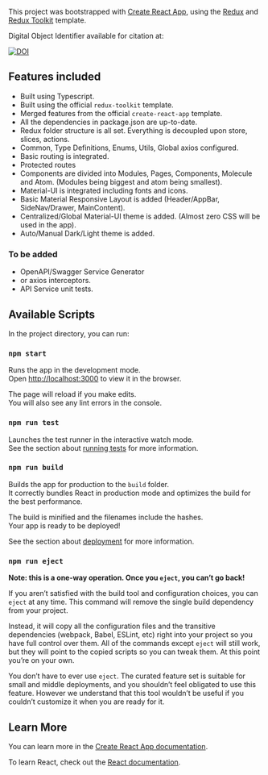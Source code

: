 This project was bootstrapped with [Create React App](https://github.com/facebook/create-react-app), using the [Redux](https://redux.js.org/) and [Redux Toolkit](https://redux-toolkit.js.org/) template.

Digital Object Identifier available for citation at:

[![DOI](https://zenodo.org/badge/360168321.svg)](https://zenodo.org/badge/latestdoi/360168321)

## Features included

- Built using Typescript.
- Built using the official `redux-toolkit` template.
- Merged features from the official `create-react-app` template.
- All the dependencies in package.json are up-to-date.
- Redux folder structure is all set. Everything is decoupled upon store, slices, actions.
- Common, Type Definitions, Enums, Utils, Global axios configured.
- Basic routing is integrated.
- Protected routes
- Components are divided into Modules, Pages, Components, Molecule and Atom. (Modules being biggest and atom being smallest).
- Material-UI is integrated including fonts and icons.
- Basic Material Responsive Layout is added (Header/AppBar, SideNav/Drawer, MainContent).
- Centralized/Global Material-UI theme is added. (Almost zero CSS will be used in the app).
- Auto/Manual Dark/Light theme is added.

### To be added

- OpenAPI/Swagger Service Generator
- or axios interceptors.
- API Service unit tests.

## Available Scripts

In the project directory, you can run:

### `npm start`

Runs the app in the development mode.<br />
Open [http://localhost:3000](http://localhost:3000) to view it in the browser.

The page will reload if you make edits.<br />
You will also see any lint errors in the console.

### `npm run test`

Launches the test runner in the interactive watch mode.<br />
See the section about [running tests](https://facebook.github.io/create-react-app/docs/running-tests) for more information.

### `npm run build`

Builds the app for production to the `build` folder.<br />
It correctly bundles React in production mode and optimizes the build for the best performance.

The build is minified and the filenames include the hashes.<br />
Your app is ready to be deployed!

See the section about [deployment](https://facebook.github.io/create-react-app/docs/deployment) for more information.

### `npm run eject`

**Note: this is a one-way operation. Once you `eject`, you can’t go back!**

If you aren’t satisfied with the build tool and configuration choices, you can `eject` at any time. This command will remove the single build dependency from your project.

Instead, it will copy all the configuration files and the transitive dependencies (webpack, Babel, ESLint, etc) right into your project so you have full control over them. All of the commands except `eject` will still work, but they will point to the copied scripts so you can tweak them. At this point you’re on your own.

You don’t have to ever use `eject`. The curated feature set is suitable for small and middle deployments, and you shouldn’t feel obligated to use this feature. However we understand that this tool wouldn’t be useful if you couldn’t customize it when you are ready for it.

## Learn More

You can learn more in the [Create React App documentation](https://facebook.github.io/create-react-app/docs/getting-started).

To learn React, check out the [React documentation](https://reactjs.org/).
